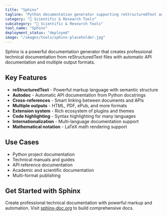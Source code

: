 ```yaml
---
title: "Sphinx"
tagline: "Python documentation generator supporting reStructuredText and extensive extensions"
category: "🔬 Scientific & Research Tools"
subcategory: "🔬 Scientific & Research Tools"
tool_name: "Sphinx"
deployment_status: "deployed"
image: "/images/tools/sphinx-placeholder.jpg"
---
```

Sphinx is a powerful documentation generator that creates professional technical documentation from reStructuredText files with automatic API documentation and multiple output formats.

## Key Features

- **reStructuredText** - Powerful markup language with semantic structure
- **Autodoc** - Automatic API documentation from Python docstrings
- **Cross-references** - Smart linking between documents and APIs
- **Multiple outputs** - HTML, PDF, ePub, and more formats
- **Extension system** - Rich ecosystem of plugins and themes
- **Code highlighting** - Syntax highlighting for many languages
- **Internationalization** - Multi-language documentation support
- **Mathematical notation** - LaTeX math rendering support

## Use Cases

- Python project documentation
- Technical manuals and guides
- API reference documentation
- Academic and scientific documentation
- Multi-format publishing

## Get Started with Sphinx

Create professional technical documentation with powerful markup and automation. Visit [sphinx-doc.org](https://sphinx-doc.org) to build comprehensive docs.